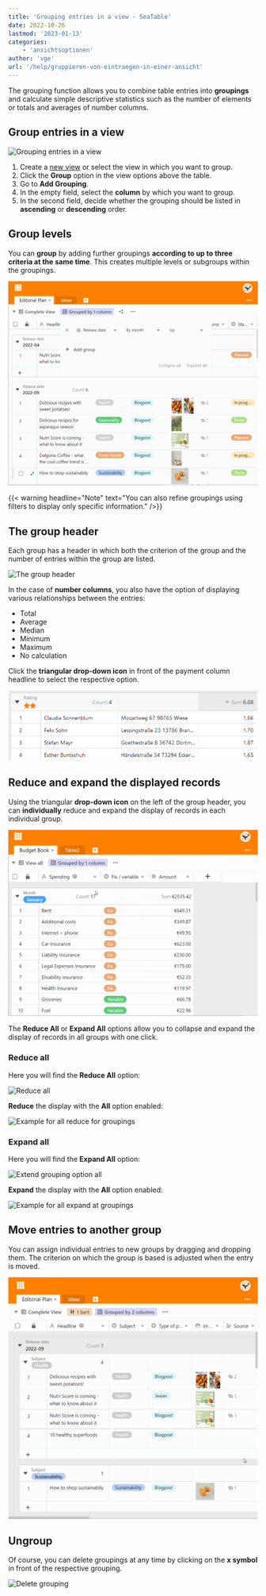 ```yaml
---
title: 'Grouping entries in a view - SeaTable'
date: 2022-10-26
lastmod: '2023-01-13'
categories:
    - 'ansichtsoptionen'
author: 'vge'
url: '/help/gruppieren-von-eintraegen-in-einer-ansicht'
---
```


The grouping function allows you to combine table entries into **groupings** and calculate simple descriptive statistics such as the number of elements or totals and averages of number columns.

## Group entries in a view

![Grouping entries in a view](https://seatable.io/wp-content/uploads/2022/10/Gruppierung-von-Eintraegen-in-einer-Ansicht-1.gif)

1. Create a [new view](https://seatable.io/en/docs/grundlagen-von-ansichten/anlegen-einer-neuen-ansicht/) or select the view in which you want to group.
2. Click the **Group** option in the view options above the table.
3. Go to **Add Grouping**.
4. In the empty field, select the **column** by which you want to group.
5. In the second field, decide whether the grouping should be listed in **ascending** or **descending** order.

## Group levels

You can **group** by adding further groupings **according to up to three criteria at the same time**. This creates multiple levels or subgroups within the groupings.

![Grouping entries in a view with two criteria](images/Gruppierung-von-Eintraegen-in-einer-Ansicht-2.gif)

{{< warning  headline="Note"  text="You can also refine groupings using filters to display only specific information." />}}

## The group header

Each group has a header in which both the criterion of the group and the number of entries within the group are listed.

![The group header](https://seatable.io/wp-content/uploads/2022/10/gruppierung.png)

In the case of **number columns**, you also have the option of displaying various relationships between the entries:

- Total
- Average
- Median
- Minimum
- Maximum
- No calculation

Click the **triangular drop-down icon** in front of the payment column headline to select the respective option.

![Group header number column](images/Gruppenheader.png)

## Reduce and expand the displayed records

Using the triangular **drop-down icon** on the left of the group header, you can **individually** reduce and expand the display of records in each individual group.

![Grouping entries of a view _reduce and expand](images/Gruppierung-von-Eintraegen-in-einer-Ansicht-4.gif)

The **Reduce All** or **Expand All** options allow you to collapse and expand the display of records in all groups with one click.

### Reduce all

Here you will find the **Reduce All** option:

![Reduce all](https://seatable.io/wp-content/uploads/2022/10/gruppieren-von-eintraegrn_6.png)

**Reduce** the display with the **All** option enabled:

![Example for all reduce for groupings](https://seatable.io/wp-content/uploads/2022/10/gruppieren-von-eintraegrn_1-1.png)

### Expand all

Here you will find the **Expand All** option:

![Extend grouping option all](https://seatable.io/wp-content/uploads/2022/10/gruppieren-von-eintraegrn_7-1.png)

**Expand** the display with the **All** option enabled:

![Example for all expand at groupings](https://seatable.io/wp-content/uploads/2022/10/gruppieren-von-eintraegrn_3-1.png)

## Move entries to another group

You can assign individual entries to new groups by dragging and dropping them. The criterion on which the group is based is adjusted when the entry is moved.

![Grouping entries Drag and drop](images/Gruppierung-von-Eintraegen-in-einer-Ansicht-3.gif)

## Ungroup

Of course, you can delete groupings at any time by clicking on the **x symbol** in front of the respective grouping.

![Delete grouping](https://seatable.io/wp-content/uploads/2022/10/Gruppierung-loeschen.png)
